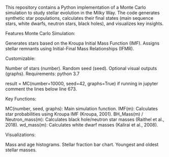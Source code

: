 This repository contains a Python implementation of a Monte Carlo simulation to study stellar evolution in the Milky Way. 
The code generates synthetic star populations, calculates their final states (main sequence stars, white dwarfs, neutron stars, black holes), and visualizes key insights.

Features
Monte Carlo Simulation:

Generates stars based on the Kroupa Initial Mass Function (IMF).
Assigns stellar remnants using Initial-Final Mass Relationships (IFMR).

Customizable:

Number of stars (number).
Random seed (seed).
Optional visual outputs (graphs).
Requirements:
python 3.7

result = MC(number=10000, seed=42, graphs=True)
if running in jupyter comment the lines below line 673.

Key Functions:

MC(number, seed, graphs): Main simulation function.
IMF(m): Calculates star probabilities using Kroupa IMF (Kroupa, 2001).
BH_Mass(m) / Neutron_mass(m): Calculates black hole/neutron star masses (Raithel et al., 2018).
wd_mass(m): Calculates white dwarf masses (Kalirai et al., 2008).

Visualizations:

Mass and age histograms.
Stellar fraction bar chart.
Youngest and oldest stellar masses.

